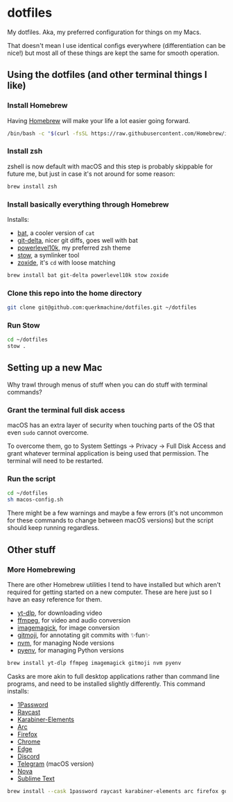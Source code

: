 # dotfiles

My dotfiles. Aka, my preferred configuration for things on my Macs.

That doesn't mean I use identical configs everywhere (differentiation can be nice!) but most all of these things are kept the same for smooth operation.

## Using the dotfiles (and other terminal things I like)

### Install Homebrew

Having [Homebrew](https://brew.sh/) will make your life a lot easier going forward.

```sh
/bin/bash -c "$(curl -fsSL https://raw.githubusercontent.com/Homebrew/install/HEAD/install.sh)"
```

### Install zsh

zshell is now default with macOS and this step is probably skippable for future me, but just in case it's not around for some reason:

```sh
brew install zsh
```

### Install basically everything through Homebrew

Installs:

- [bat](https://github.com/sharkdp/bat), a cooler version of `cat`
- [git-delta](https://github.com/dandavison/delta), nicer git diffs, goes well with bat
- [powerlevel10k](https://github.com/romkatv/powerlevel10k), my preferred zsh theme
- [stow](https://www.gnu.org/software/stow/), a symlinker tool
- [zoxide](https://github.com/ajeetdsouza/zoxide), it's `cd` with loose matching

```sh
brew install bat git-delta powerlevel10k stow zoxide
```

### Clone this repo into the home directory

```sh
git clone git@github.com:querkmachine/dotfiles.git ~/dotfiles
```

### Run Stow

```sh
cd ~/dotfiles
stow .
```

## Setting up a new Mac

Why trawl through menus of stuff when you can do stuff with terminal commands?

### Grant the terminal full disk access

macOS has an extra layer of security when touching parts of the OS that even `sudo` cannot overcome.

To overcome them, go to System Settings → Privacy → Full Disk Access and grant whatever terminal application is being used that permission. The terminal will need to be restarted.

### Run the script

```sh
cd ~/dotfiles
sh macos-config.sh
```

There might be a few warnings and maybe a few errors (it's not uncommon for these commands to change between macOS versions) but the script should keep running regardless. 

## Other stuff

### More Homebrewing

There are other Homebrew utilities I tend to have installed but which aren't required for getting started on a new computer. These are here just so I have an easy reference for them.

- [yt-dlp](https://github.com/yt-dlp/yt-dlp), for downloading video
- [ffmpeg](https://ffmpeg.org/), for video and audio conversion
- [imagemagick](https://imagemagick.org/), for image conversion
- [gitmoji](https://github.com/carloscuesta/gitmoji-cli), for annotating git commits with ✨fun✨
- [nvm](https://github.com/nvm-sh/nvm), for managing Node versions
- [pyenv](https://github.com/pyenv/pyenv), for managing Python versions

```sh
brew install yt-dlp ffmpeg imagemagick gitmoji nvm pyenv
```

Casks are more akin to full desktop applications rather than command line programs, and need to be installed slightly differently. This command installs:

- [1Password](https://1password.com/)
- [Raycast](https://raycast.com/)
- [Karabiner-Elements](https://karabiner-elements.pqrs.org/)
- [Arc](https://arc.net/)
- [Firefox](https://www.mozilla.org/firefox/)
- [Chrome](https://www.google.com/chrome/)
- [Edge](https://www.microsoft.com/en-us/edge)
- [Discord](https://discord.com/)
- [Telegram](https://macos.telegram.org/) (macOS version)
- [Nova](https://nova.app)
- [Sublime Text](https://www.sublimetext.com/)

```sh
brew install --cask 1password raycast karabiner-elements arc firefox google-chrome microsoft-edge discord telegram nova sublime-text
```
